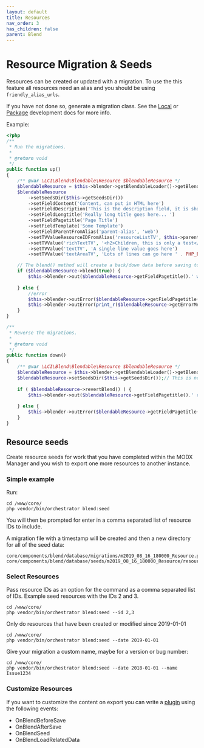 ```yaml
---
layout: default
title: Resources
nav_order: 3
has_children: false
parent: Blend
---
```

# Resource Migration & Seeds

Resources can be created or updated with a migration. To use the this feature all resources need an alias and you should 
be using `friendly_alias_urls`.


If you have not done so, generate a migration class. See the [Local](../local-development.md) or 
[Package](../package-development.md) development docs for more info.

Example:

```php
<?php
/**
 * Run the migrations.
 *
 * @return void
 */
public function up()
{
    /** @var \LCI\Blend\Blendable\Resource $blendableResource */
    $blendableResource = $this->blender->getBlendableLoader()->getBlendableResource('some-resource-alias');
    $blendableResource
        ->setSeedsDir($this->getSeedsDir())
        ->setFieldContent('Content, can put in HTML here')
        ->setFieldDescription('This is the description field, it is short like 191 char')
        ->setFieldLongtitle('Really long title goes here... ')
        ->setFieldPagetitle('Page Title')
        ->setFieldTemplate('Some Template')
        ->setFieldParentFromAlias('parent-alias', 'web')
        ->setTVValueResourceIDFromAlias('resourceListTV', $this->parent_alias, 'web')
        ->setTVValue('richTextTV', '<h2>Children, this is only a test</h2>')
        ->setTVValue('textTV', 'A single line value goes here')
        ->setTVValue('textAreaTV', 'Lots of lines can go here ' . PHP_EOL . 'Line 2');

    // The blend() method will create a back/down data before saving to allow for easy revert with the revertBlend method
    if ($blendableResource->blend(true)) {
        $this->blender->out($blendableResource->getFieldPagetitle().' was saved correctly');
    
    } else {
        //error
        $this->blender->outError($blendableResource->getFieldPagetitle().' did not save correctly ');
        $this->blender->outError(print_r($blendableResource->getErrorMessages(), true), \LCI\Blend\Blender::VERBOSITY_DEBUG);
    }
}

/**
 * Reverse the migrations.
 *
 * @return void
 */
public function down()
{
    /** @var \LCI\Blend\Blendable\Resource $blendableResource */
    $blendableResource = $this->blender->getBlendableLoader()->getBlendableResource('some-resource-alias');
    $blendableResource->setSeedsDir($this->getSeedsDir());// This is needed to retrieve the down data
    
    if ( $blendableResource->revertBlend() ) {
        $this->blender->out($blendableResource->getFieldPagetitle().' resource has been reverted to '.$this->getSeedsDir());
    
    } else {
        $this->blender->outError($blendableResource->getFieldPagetitle().' resource was not reverted');
    }
}
```

## Resource seeds

Create resource seeds for work that you have completed within the MODX Manager and you wish to export one more resources
to another instance.

### Simple example

Run:
```
cd /www/core/
php vendor/bin/orchestrator blend:seed
```  
You will then be prompted for enter in a comma separated list of resource IDs to include.

A migration file with a timestamp will be created and then a new directory for all of the seed data:
```
core/components/blend/database/migrations/m2019_08_16_180000_Resource.php
core/components/blend/database/seeds/m2019_08_16_180000_Resource/resources
```

### Select Resources

Pass resource IDs as an option for the command as a comma separated list of IDs. Example seed resources with the IDs 2 and 3.
```
cd /www/core/
php vendor/bin/orchestrator blend:seed --id 2,3
```

Only do resources that have been created or modified since 2019-01-01  
```
cd /www/core/
php vendor/bin/orchestrator blend:seed --date 2019-01-01
```

Give your migration a custom name, maybe for a version or bug number:  
```
cd /www/core/
php vendor/bin/orchestrator blend:seed --date 2018-01-01 --name Issue1234
```

### Customize Resources

If you want to customize the content on export you can write a 
[plugin](https://docs.modx.com/revolution/2.x/developing-in-modx/basic-development/plugins) using the following events:

 - OnBlendBeforeSave
 - OnBlendAfterSave
 - OnBlendSeed
 - OnBlendLoadRelatedData
